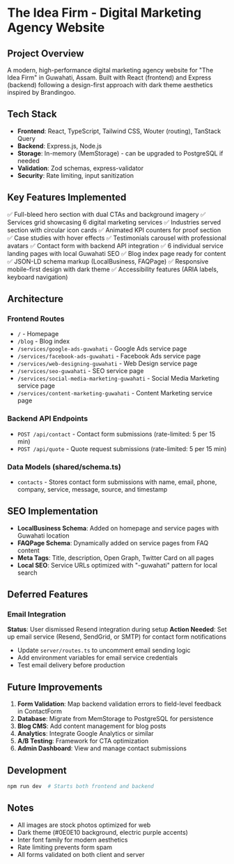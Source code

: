 # The Idea Firm - Digital Marketing Agency Website

## Project Overview
A modern, high-performance digital marketing agency website for "The Idea Firm" in Guwahati, Assam. Built with React (frontend) and Express (backend) following a design-first approach with dark theme aesthetics inspired by Brandingoo.

## Tech Stack
- **Frontend**: React, TypeScript, Tailwind CSS, Wouter (routing), TanStack Query
- **Backend**: Express.js, Node.js
- **Storage**: In-memory (MemStorage) - can be upgraded to PostgreSQL if needed
- **Validation**: Zod schemas, express-validator
- **Security**: Rate limiting, input sanitization

## Key Features Implemented
✅ Full-bleed hero section with dual CTAs and background imagery
✅ Services grid showcasing 6 digital marketing services
✅ Industries served section with circular icon cards
✅ Animated KPI counters for proof section
✅ Case studies with hover effects
✅ Testimonials carousel with professional avatars
✅ Contact form with backend API integration
✅ 6 individual service landing pages with local Guwahati SEO
✅ Blog index page ready for content
✅ JSON-LD schema markup (LocalBusiness, FAQPage)
✅ Responsive mobile-first design with dark theme
✅ Accessibility features (ARIA labels, keyboard navigation)

## Architecture

### Frontend Routes
- `/` - Homepage
- `/blog` - Blog index
- `/services/google-ads-guwahati` - Google Ads service page
- `/services/facebook-ads-guwahati` - Facebook Ads service page
- `/services/web-designing-guwahati` - Web Design service page
- `/services/seo-guwahati` - SEO service page
- `/services/social-media-marketing-guwahati` - Social Media Marketing service page
- `/services/content-marketing-guwahati` - Content Marketing service page

### Backend API Endpoints
- `POST /api/contact` - Contact form submissions (rate-limited: 5 per 15 min)
- `POST /api/quote` - Quote request submissions (rate-limited: 5 per 15 min)

### Data Models (shared/schema.ts)
- `contacts` - Stores contact form submissions with name, email, phone, company, service, message, source, and timestamp

## SEO Implementation
- **LocalBusiness Schema**: Added on homepage and service pages with Guwahati location
- **FAQPage Schema**: Dynamically added on service pages from FAQ content
- **Meta Tags**: Title, description, Open Graph, Twitter Card on all pages
- **Local SEO**: Service URLs optimized with "-guwahati" pattern for local search

## Deferred Features

### Email Integration
**Status**: User dismissed Resend integration during setup
**Action Needed**: Set up email service (Resend, SendGrid, or SMTP) for contact form notifications
- Update `server/routes.ts` to uncomment email sending logic
- Add environment variables for email service credentials
- Test email delivery before production

## Future Improvements
1. **Form Validation**: Map backend validation errors to field-level feedback in ContactForm
2. **Database**: Migrate from MemStorage to PostgreSQL for persistence
3. **Blog CMS**: Add content management for blog posts
4. **Analytics**: Integrate Google Analytics or similar
5. **A/B Testing**: Framework for CTA optimization
6. **Admin Dashboard**: View and manage contact submissions

## Development
```bash
npm run dev  # Starts both frontend and backend
```

## Notes
- All images are stock photos optimized for web
- Dark theme (#0E0E10 background, electric purple accents)
- Inter font family for modern aesthetics
- Rate limiting prevents form spam
- All forms validated on both client and server
